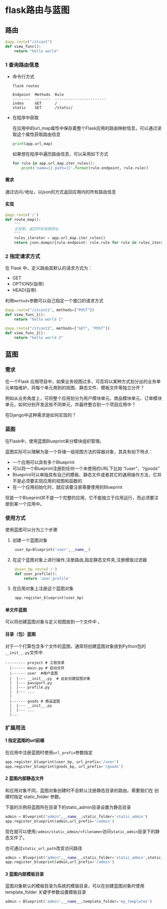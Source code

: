 # flask路由与蓝图

## 路由

```python
@app.route("/itcast")
def view_func():
    return "hello world"
```

### 1 查询路由信息

- 命令行方式

  ```shell
  flask routes
  ```

  ```shell
  Endpoint  Methods  Rule
  --------  -------  -----------------------
  index     GET      /
  static    GET      /static/
  ```

- 在程序中获取

  在应用中的url_map属性中保存着整个Flask应用的路由映射信息，可以通过读取这个属性获取路由信息

  ```python
  print(app.url_map)
  ```

  如果想在程序中遍历路由信息，可以采用如下方式

  ```python
  for rule in app.url_map.iter_rules():
      print('name={} path={}'.format(rule.endpoint, rule.rule))
  ```

#### 需求

通过访问`/`地址，以json的方式返回应用内的所有路由信息

#### 实现

```python
@app.route('/')
def route_map():
    """
    主视图，返回所有视图网址
    """
    rules_iterator = app.url_map.iter_rules()
    return json.dumps({rule.endpoint: rule.rule for rule in rules_iterator})
```

### 2 指定请求方式

在 Flask 中，定义路由其默认的请求方式为：

- GET
- OPTIONS(自带)
- HEAD(自带)

利用`methods`参数可以自己指定一个接口的请求方式

```python
@app.route("/itcast1", methods=["POST"])
def view_func_1():
    return "hello world 1"

@app.route("/itcast2", methods=["GET", "POST"])
def view_func_2():
    return "hello world 2"
```

## 蓝图

### 需求

在一个Flask 应用项目中，如果业务视图过多，可否将以某种方式划分出的业务单元单独维护，将每个单元用到的视图、静态文件、模板文件等独立分开？

例如从业务角度上，可将整个应用划分为用户模块单元、商品模块单元、订单模块单元，如何分别开发这些不同单元，并最终整合到一个项目应用中？

在Django中这种需求是如何实现的？

### 蓝图

在Flask中，使用蓝图Blueprint来分模块组织管理。

蓝图实际可以理解为是一个存储一组视图方法的容器对象，其具有如下特点：

- 一个应用可以具有多个Blueprint
- 可以将一个Blueprint注册到任何一个未使用的URL下比如 “/user”、“/goods”
- Blueprint可以单独具有自己的模板、静态文件或者其它的通用操作方法，它并不是必须要实现应用的视图和函数的
- 在一个应用初始化时，就应该要注册需要使用的Blueprint

但是一个Blueprint并不是一个完整的应用，它不能独立于应用运行，而必须要注册到某一个应用中。

### 使用方式

使用蓝图可以分为三个步骤

1. 创建一个蓝图对象

   ```python
    user_bp=Blueprint('user',__name__)
   ```

2. 在这个蓝图对象上进行操作,注册路由,指定静态文件夹,注册模版过滤器

   ```python
    @user_bp.route('/')
    def user_profile():
        return 'user_profile'
   ```

3. 在应用对象上注册这个蓝图对象

   ```python
    app.register_blueprint(user_bp)
   ```

#### 单文件蓝图

可以将创建蓝图对象与定义视图放到一个文件中 。

#### 目录（包）蓝图

对于一个打算包含多个文件的蓝图，通常将创建蓝图对象放到Python包的`__init__.py`文件中

```shell
--------- project # 工程目录
  |------ main.py # 启动文件
  |------ user  #用户蓝图
  |  |--- __init__.py  # 此处创建蓝图对象
  |  |--- passport.py  
  |  |--- profile.py
  |  |--- ...
  |
  |------ goods # 商品蓝图
  |  |--- __init__.py
  |  |--- ...
  |...
```

### 扩展用法

#### 1 指定蓝图的url前缀

在应用中注册蓝图时使用`url_prefix`参数指定

```python
app.register_blueprint(user_bp, url_prefix='/user')
app.register_blueprint(goods_bp, url_prefix='/goods')
```

#### 2 蓝图内部静态文件

和应用对象不同，蓝图对象创建时不会默认注册静态目录的路由。需要我们在 创建时指定 static_folder 参数。

下面的示例将蓝图所在目录下的static_admin目录设置为静态目录

```python
admin = Blueprint("admin",__name__,static_folder='static_admin')
app.register_blueprint(admin,url_prefix='/admin')
```

现在就可以使用`/admin/static_admin/<filename>`访问`static_admin`目录下的静态文件了。

也可通过`static_url_path`改变访问路径

```python
admin = Blueprint("admin",__name__,static_folder='static_admin',static_url_path='/lib')
app.register_blueprint(admin,url_prefix='/admin')
```

#### 3 蓝图内部模板目录

蓝图对象默认的模板目录为系统的模版目录，可以在创建蓝图对象时使用 template_folder 关键字参数设置模板目录

```python
admin = Blueprint('admin',__name__,template_folder='my_templates')
```